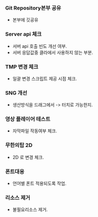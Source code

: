 
### Git Repository본부 공유
- 본부에 깃공유

### Server api  체크
 - 서버 api 호출 빈도 개선 여부.
 - 서버 응답값중 클라에서 사용하지 않는 부분.

### TMP 변경 체크
- 일괄 변경 스크립트 제공 시점 체크.

### SNG 개선
- 생산방식을 드래그에서 -> 터치로 가능한지.

### 영상 플레이어 테스트
- 자막파일 작동여부 체크.

### 무한의탑 2D 
- 2D 로 변경 체크.

### 폰트대응
- 언어별 폰트 적용되도록 작업.

### 리소스 제거
- 불필요리소스 제거. 